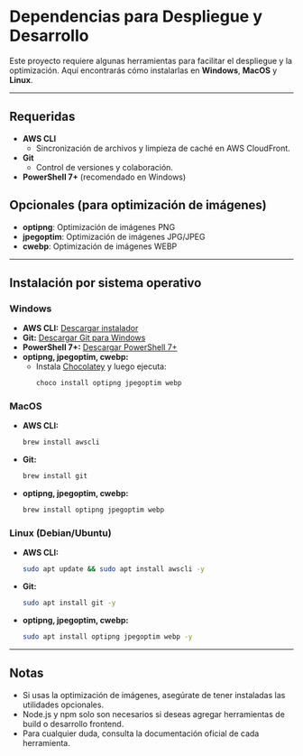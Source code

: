 # Dependencias para Despliegue y Desarrollo

Este proyecto requiere algunas herramientas para facilitar el despliegue y la optimización. Aquí encontrarás cómo instalarlas en **Windows**, **MacOS** y **Linux**.

---

## Requeridas

- **AWS CLI**
  - Sincronización de archivos y limpieza de caché en AWS CloudFront.
- **Git**
  - Control de versiones y colaboración.
- **PowerShell 7+** (recomendado en Windows)

## Opcionales (para optimización de imágenes)

- **optipng**: Optimización de imágenes PNG
- **jpegoptim**: Optimización de imágenes JPG/JPEG
- **cwebp**: Optimización de imágenes WEBP

---

## Instalación por sistema operativo

### Windows

- **AWS CLI:** [Descargar instalador](https://awscli.amazonaws.com/AWSCLIV2.msi)
- **Git:** [Descargar Git para Windows](https://git-scm.com/download/win)
- **PowerShell 7+:** [Descargar PowerShell 7+](https://github.com/PowerShell/PowerShell#get-powershell)
- **optipng, jpegoptim, cwebp:**
  - Instala [Chocolatey](https://chocolatey.org/install) y luego ejecuta:
    ```powershell
    choco install optipng jpegoptim webp
    ```

### MacOS

- **AWS CLI:**
    ```sh
    brew install awscli
    ```
- **Git:**
    ```sh
    brew install git
    ```
- **optipng, jpegoptim, cwebp:**
    ```sh
    brew install optipng jpegoptim webp
    ```

### Linux (Debian/Ubuntu)

- **AWS CLI:**
    ```sh
    sudo apt update && sudo apt install awscli -y
    ```
- **Git:**
    ```sh
    sudo apt install git -y
    ```
- **optipng, jpegoptim, cwebp:**
    ```sh
    sudo apt install optipng jpegoptim webp -y
    ```

---

## Notas

- Si usas la optimización de imágenes, asegúrate de tener instaladas las utilidades opcionales.
- Node.js y npm solo son necesarios si deseas agregar herramientas de build o desarrollo frontend.
- Para cualquier duda, consulta la documentación oficial de cada herramienta. 